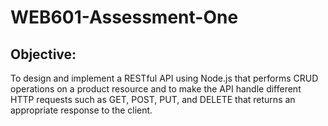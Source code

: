# WEB601-Assessment-One
## Objective:
To design and implement a RESTful API using Node.js that performs CRUD operations on a product resource and to make the API handle different HTTP requests such as GET, POST, PUT, and DELETE that returns an appropriate response to the client.
